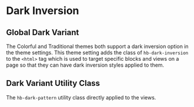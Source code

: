 # Dark Inversion

## Global Dark Variant

The Colorful and Traditional themes both support a dark inversion option in the theme settings. This theme setting adds the class of `hb-dark-inversion` to the ``<html>`` tag which is used to target specific blocks and views on a page so that they can have dark inversion styles applied to them.

## Dark Variant Utility Class

The `hb-dark-pattern` utility class directly applied to the views.
